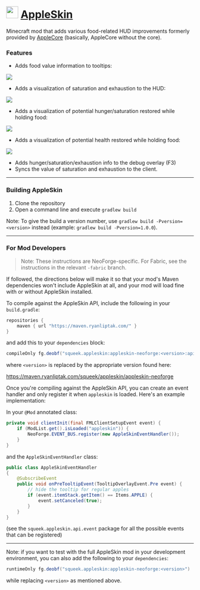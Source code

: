 <img src="https://www.ryanliptak.com/images/appleskin.png" width="32" /> [AppleSkin](https://minecraft.curseforge.com/projects/appleskin)
===========

Minecraft mod that adds various food-related HUD improvements formerly provided by [AppleCore](https://github.com/squeek502/AppleCore) (basically, AppleCore without the core).

### Features

* Adds food value information to tooltips:

![](https://i.imgur.com/YksBaUx.png)

* Adds a visualization of saturation and exhaustion to the HUD:

![](https://i.imgur.com/tmImVqo.gif)

* Adds a visualization of potential hunger/saturation restored while holding food:

![](https://i.imgur.com/aHf1QxQ.gif)

* Adds a visualization of potential health restored while holding food:

![](https://i.imgur.com/jUOKFUl.gif)

* Adds hunger/saturation/exhaustion info to the debug overlay (F3)
* Syncs the value of saturation and exhaustion to the client.

---

### Building AppleSkin
1. Clone the repository
2. Open a command line and execute ```gradlew build```

Note: To give the build a version number, use ```gradlew build -Pversion=<version>``` instead (example: ```gradlew build -Pversion=1.0.0```).

---

### For Mod Developers

> Note: These instructions are NeoForge-specific. For Fabric, see the instructions in the relevant `-fabric` branch.

If followed, the directions below will make it so that your mod's Maven dependencies won't include AppleSkin at all, and your mod will load fine with or without AppleSkin installed.

To compile against the AppleSkin API, include the following in your `build.gradle`:

```groovy
repositories {
	maven { url "https://maven.ryanliptak.com/" }
}
```

and add this to your `dependencies` block:

```groovy
compileOnly fg.deobf("squeek.appleskin:appleskin-neoforge:<version>:api")
```

where `<version>` is replaced by the appropriate version found here:

https://maven.ryanliptak.com/squeek/appleskin/appleskin-neoforge

Once you're compiling against the AppleSkin API, you can create an event handler and only register it when `appleskin` is loaded. Here's an example implementation:

In your `@Mod` annotated class:

```java
private void clientInit(final FMLClientSetupEvent event) {
    if (ModList.get().isLoaded("appleskin")) {
        NeoForge.EVENT_BUS.register(new AppleSkinEventHandler());
    }
}
```

and the `AppleSkinEventHandler` class:

```java
public class AppleSkinEventHandler
{
	@SubscribeEvent
	public void onPreTooltipEvent(TooltipOverlayEvent.Pre event) {
		// hide the tooltip for regular apples
		if (event.itemStack.getItem() == Items.APPLE) {
			event.setCanceled(true);
		}
	}
}
```

(see the `squeek.appleskin.api.event` package for all the possible events that can be registered)

---

Note: if you want to test with the full AppleSkin mod in your development environment, you can also add the following to your `dependencies`:

```groovy
runtimeOnly fg.deobf("squeek.appleskin:appleskin-neoforge:<version>")
```

while replacing `<version>` as mentioned above.